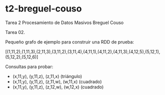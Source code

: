 # t2-breguel-couso

Tarea 2 Procesamiento de Datos Masivos Breguel Couso

Tarea 02.

Pequeño grafo de ejemplo para construir una RDD de prueba:

[(1,11,2),(1,11,3),(2,11,3),(3,11,2),(3,11,4),(4,11,1),(4,11,2),(4,11,3),(4,12,5),(5,12,1),(5,12,2),(5,12,6)]

Consultas para probar:

- (x,11,y), (y,11,z), (z,11,x) (triángulo)
- (x,11,y), (y,11,z), (z,11,w), (w,11,x) (cuadrado)
- (x,11,y), (y,11,z), (z,12,w), (w,12,x) (cuadrado)
